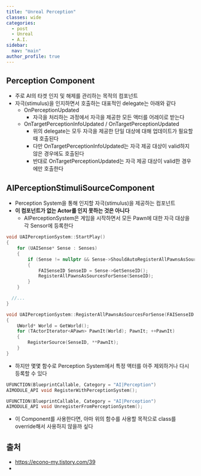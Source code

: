 ```yaml
---
title: "Unreal Perception"
classes: wide
categories: 
  - post
  - Unreal
  - A.I.
sidebar:
  nav: "main"
author_profile: true
---
```


## Perception Component
* 주로 AI의 타겟 인지 및 해제를 관리하는 목적의 컴포넌트
* 자극(stimulus)을 인지하면서 호출하는 대표적인 delegate는 아래와 같다
  * OnPerceptionUpdated
    * 자극을 처리하는 과정에서 자극을 제공한 모든 액터를 어레이로 받는다
  * OnTargetPerceptionInfoUpdated / OnTargetPerceptionUpdated
    * 위의 delegate는 모두 자극을 제공한 단일 대상에 대해 업데이트가 필요할 때 호출된다
    * 다만 OnTargetPerceptionInfoUpdated는 자극 제공 대상이 valid하지 않은 경우에도 호출된다
    * 반대로 OnTargetPerceptionUpdated는 자극 제공 대상이 valid한 경우에만 호출한다

## AIPerceptionStimuliSourceComponent
* Perception System을 통해 인지할 자극(stimulus)을 제공하는 컴포넌트
* **이 컴포넌트가 없는 Actor를 인지 못하는 것은 아니다**
  * AIPerceptionSystem은 게임을 시작하면서 모든 Pawn에 대한 자극 대상을 각 Sensor에 등록한다

```c++
void UAIPerceptionSystem::StartPlay()
{
	for (UAISense* Sense : Senses)
	{
		if (Sense != nullptr && Sense->ShouldAutoRegisterAllPawnsAsSources())
		{
			FAISenseID SenseID = Sense->GetSenseID();
			RegisterAllPawnsAsSourcesForSense(SenseID);
		}
	}

  //...
}

void UAIPerceptionSystem::RegisterAllPawnsAsSourcesForSense(FAISenseID SenseID)
{
	UWorld* World = GetWorld();
	for (TActorIterator<APawn> PawnIt(World); PawnIt; ++PawnIt)
	{
		RegisterSource(SenseID, **PawnIt);
	}
}
```

* 하지만 몇몇 함수로 Perception System에서 특정 액터를 아주 제외하거나 다시 등록할 수 있다

```c++
UFUNCTION(BlueprintCallable, Category = "AI|Perception")
AIMODULE_API void RegisterWithPerceptionSystem();

UFUNCTION(BlueprintCallable, Category = "AI|Perception")
AIMODULE_API void UnregisterFromPerceptionSystem();
```

* 이 Component를 사용한다면, 아마 위의 함수를 사용할 목적으로 class를 override해서 사용하지 않을까 싶다

## 출처
* https://econo-my.tistory.com/39
* 